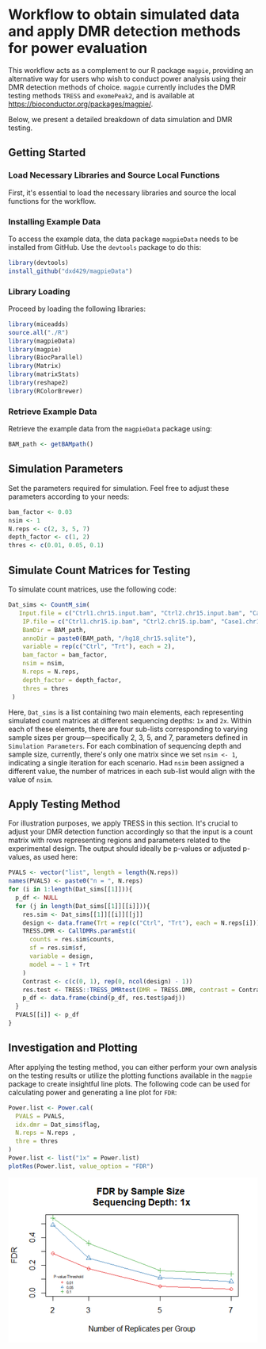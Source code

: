 
# Workflow to obtain simulated data and apply DMR detection methods for power evaluation

This workflow acts as a complement to our R package `magpie`, providing an alternative way for users who wish to conduct power analysis using their DMR detection methods of choice. `magpie` currently includes the DMR testing methods `TRESS` and `exomePeak2`, and is available at https://bioconductor.org/packages/magpie/.

Below, we present a detailed breakdown of data simulation and DMR testing.

## Getting Started

### Load Necessary Libraries and Source Local Functions

First, it's essential to load the necessary libraries and source the local functions for the workflow.

### Installing Example Data

To access the example data, the data package `magpieData` needs to be installed from GitHub. Use the `devtools` package to do this:

```R
library(devtools)
install_github("dxd429/magpieData")
```

### Library Loading

Proceed by loading the following libraries:

```R
library(miceadds)
source.all("./R")
library(magpieData)
library(magpie)
library(BiocParallel)
library(Matrix)
library(matrixStats)
library(reshape2)
library(RColorBrewer)
```

### Retrieve Example Data

Retrieve the example data from the `magpieData` package using:

```R
BAM_path <- getBAMpath()
```

## Simulation Parameters

Set the parameters required for simulation. Feel free to adjust these parameters according to your needs:

```R
bam_factor <- 0.03
nsim <- 1
N.reps <- c(2, 3, 5, 7)
depth_factor <- c(1, 2)
thres <- c(0.01, 0.05, 0.1)
```

## Simulate Count Matrices for Testing

To simulate count matrices, use the following code:

```R
Dat_sims <- CountM_sim(
   Input.file = c("Ctrl1.chr15.input.bam", "Ctrl2.chr15.input.bam", "Case1.chr15.input.bam", "Case2.chr15.input.bam"),
    IP.file = c("Ctrl1.chr15.ip.bam", "Ctrl2.chr15.ip.bam", "Case1.chr15.ip.bam", "Case2.chr15.ip.bam"),
    BamDir = BAM_path,
    annoDir = paste0(BAM_path, "/hg18_chr15.sqlite"),
    variable = rep(c("Ctrl", "Trt"), each = 2),
    bam_factor = bam_factor,
    nsim = nsim,
    N.reps = N.reps,
    depth_factor = depth_factor,
    thres = thres
 )
```
Here, `Dat_sims` is a list containing two main elements, each representing simulated count matrices at different sequencing depths: `1x` and `2x`. Within each of these elements, there are four sub-lists corresponding to varying sample sizes per group—specifically 2, 3, 5, and 7, parameters defined in `Simulation Parameters`. For each combination of sequencing depth and sample size, currently, there's only one matrix since we set `nsim <- 1`, indicating a single iteration for each scenario. Had `nsim` been assigned a different value, the number of matrices in each sub-list would align with the value of `nsim`.

## Apply Testing Method

For illustration purposes, we apply TRESS in this section. It's crucial to adjust your DMR detection function accordingly so that the input is a count matrix with rows representing regions and parameters related to the experimental design. The output should ideally be p-values or adjusted p-values, as used here:

```R
PVALS <- vector("list", length = length(N.reps))
names(PVALS) <- paste0("n = ", N.reps)
for (i in 1:length(Dat_sims[[1]])){
  p_df <- NULL
  for (j in length(Dat_sims[[1]][[i]])){
    res.sim <- Dat_sims[[1]][[i]][[j]]
    design <- data.frame(Trt = rep(c("Ctrl", "Trt"), each = N.reps[i]))
    TRESS.DMR <- CallDMRs.paramEsti(
      counts = res.sim$counts,
      sf = res.sim$sf,
      variable = design,
      model = ~ 1 + Trt
    )
    Contrast <- c(c(0, 1), rep(0, ncol(design) - 1))
    res.test <- TRESS::TRESS_DMRtest(DMR = TRESS.DMR, contrast = Contrast)
    p_df <- data.frame(cbind(p_df, res.test$padj))
  }
  PVALS[[i]] <- p_df
}
```

## Investigation and Plotting

After applying the testing method, you can either perform your own analysis on the testing results or utilize the plotting functions available in the `magpie` package to create insightful line plots. The following code can be used for calculating power and generating a line plot for `FDR`:

```R
Power.list <- Power.cal(
  PVALS = PVALS,
  idx.dmr = Dat_sims$flag,
  N.reps = N.reps ,
  thre = thres
)
Power.list <- list("1x" = Power.list)
plotRes(Power.list, value_option = "FDR")
```

![FDR](images/fdr.png)
